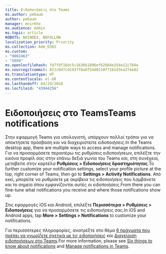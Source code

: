 ```yaml
---
title: Ειδοποιήσεις στο Teams
ms.author: pebaum
author: pebaum
manager: mnirkhe
ms.audience: Admin
ms.topic: article
ROBOTS: NOINDEX, NOFOLLOW
localization_priority: Priority
ms.collection: Adm_O365
ms.custom:
- "9002463"
- "5050"
ms.openlocfilehash: fd7fdf16dc5c1636b1096ef62604e354e12c784e
ms.sourcegitcommit: 821c0d7cd1937f0a8f54d0210f71b1d3ea374e82
ms.translationtype: HT
ms.contentlocale: el-GR
ms.lasthandoff: 04/29/2020
ms.locfileid: "43944256"
---
```

# <a name="teams-notifications"></a><span data-ttu-id="16528-102">Ειδοποιήσεις στο Teams</span><span class="sxs-lookup"><span data-stu-id="16528-102">Teams notifications</span></span>

<span data-ttu-id="16528-103">Στην εφαρμογή Teams για υπολογιστή, υπάρχουν πολλοί τρόποι για να αποκτήσετε πρόσβαση και να διαχειριστείτε ειδοποιήσεις.</span><span class="sxs-lookup"><span data-stu-id="16528-103">In the Teams desktop app, there are multiple ways to access and manage notifications.</span></span> <span data-ttu-id="16528-104">Για να προσαρμόσετε περαιτέρω τις ρυθμίσεις ειδοποιήσεων, επιλέξτε την εικόνα προφίλ σας στην επάνω δεξιά γωνία του Teams και, στη συνέχεια, μεταβείτε στην καρτέλα **Ρυθμίσεις > Ειδοποιήσεις δραστηριότητας**.</span><span class="sxs-lookup"><span data-stu-id="16528-104">To further customize your notification settings, select your profile picture at the top, right corner of Teams, then go to **Settings > Activity Notifications**.</span></span> <span data-ttu-id="16528-105">Από εκεί, μπορείτε να ρυθμίσετε με ακρίβεια τις ειδοποιήσεις που λαμβάνετε και το σημείο όπου εμφανίζονται αυτές οι ειδοποιήσεις.</span><span class="sxs-lookup"><span data-stu-id="16528-105">From there you can fine-tune what notifications you receive and where those notifications show up.</span></span> 

<span data-ttu-id="16528-106">Στις εφαρμογές iOS και Android, επιλέξτε **Περισσότερα > Ρυθμίσεις > Ειδοποιήσεις** για να προσαρμόσετε τις ειδοποιήσεις σας.</span><span class="sxs-lookup"><span data-stu-id="16528-106">In iOS and Android apps, tap **More > Settings > Notifications** to customize your notifications.</span></span>

<span data-ttu-id="16528-107">Για περισσότερες πληροφορίες, ανατρέξτε στο θέμα [6 πράγματα που πρέπει να γνωρίζετε σχετικά με τις ειδοποιήσεις](https://support.microsoft.com/el-GR/office/six-things-to-know-about-notifications-abb62c60-3d15-4968-b86a-42fea9c22cf4) και [Διαχείριση ειδοποιήσεων στο Teams](https://support.office.com/article/manage-notifications-in-teams-1cc31834-5fe5-412b-8edb-43fecc78413d#ID0EAABAAA).</span><span class="sxs-lookup"><span data-stu-id="16528-107">For more information, please see [Six things to know about notifications](https://support.microsoft.com/el-GR/office/six-things-to-know-about-notifications-abb62c60-3d15-4968-b86a-42fea9c22cf4) and [Manage notifications in Teams](https://support.office.com/article/manage-notifications-in-teams-1cc31834-5fe5-412b-8edb-43fecc78413d#ID0EAABAAA).</span></span>
